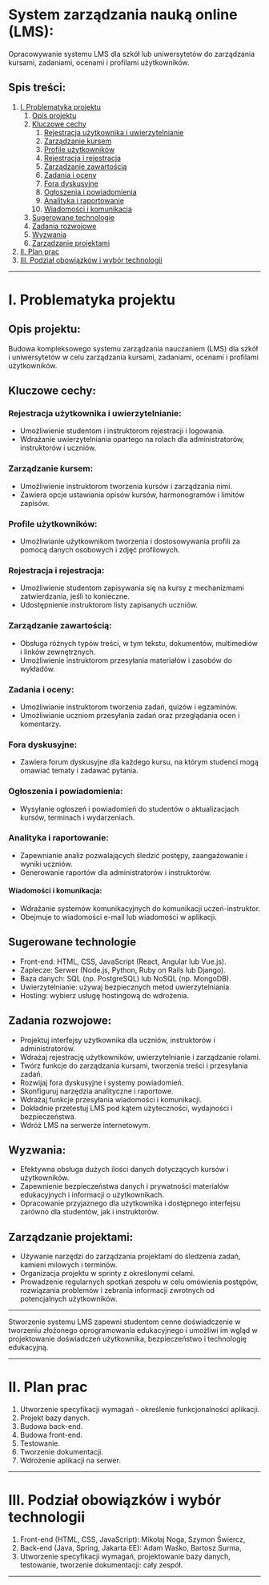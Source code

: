 # System zarządzania nauką online (LMS):

Opracowywanie systemu LMS dla szkół lub uniwersytetów do zarządzania kursami, zadaniami, ocenami i profilami użytkowników.

## Spis treści:

1. [I. Problematyka projektu](#i-problematyka-projektu)
    1. [Opis projektu](#opis-projektu)
    2. [Kluczowe cechy](#kluczowe-cechy)
        1. [Rejestracja użytkownika i uwierzytelnianie](#rejestracja-użytkownika-i-uwierzytelnianie)
        2. [Zarządzanie kursem](#zarządzanie-kursem)
        3. [Profile użytkowników](#profile-użytkowników)
        4. [Rejestracja i rejestracja](#rejestracja-i-rejestracja)
        5. [Zarządzanie zawartością](#zarządzanie-zawartością)
        6. [Zadania i oceny](#zadania-i-oceny)
        7. [Fora dyskusyjne](#fora-dyskusyjne)
        8. [Ogłoszenia i powiadomienia](#ogłoszenia-i-powiadomienia)
        9. [Analityka i raportowanie](#analityka-i-raportowanie)
        10. [Wiadomości i komunikacja](#wiadomości-i-komunikacja)
    3. [Sugerowane technologie](#sugerowane-technologie)
    4. [Zadania rozwojowe](#zadania-rozwojowe)
    5. [Wyzwania](#wyzwania)
    6. [Zarządzanie projektami](#zarządzanie-projektami)
2. [II. Plan prac](#ii-plan-prac)
3. [III. Podział obowiązków i wybór technologii](#iii-Podział-obowiązków-i-wybór-technologii)

---

# I. Problematyka projektu

## Opis projektu: 

Budowa kompleksowego systemu zarządzania nauczaniem (LMS) dla szkół i uniwersytetów w celu zarządzania kursami, zadaniami, ocenami i profilami użytkowników.

## Kluczowe cechy:

### Rejestracja użytkownika i uwierzytelnianie:

- Umożliwienie studentom i instruktorom rejestracji i logowania.
- Wdrażanie uwierzytelniania opartego na rolach dla administratorów, instruktorów i uczniów.

### Zarządzanie kursem:

- Umożliwienie instruktorom tworzenia kursów i zarządzania nimi.
- Zawiera opcje ustawiania opisów kursów, harmonogramów i limitów zapisów.

### Profile użytkowników:
- Umożliwianie użytkownikom tworzenia i dostosowywania profili za pomocą danych osobowych i zdjęć profilowych.

### Rejestracja i rejestracja:
- Umożliwienie studentom zapisywania się na kursy z mechanizmami zatwierdzania, jeśli to konieczne.
- Udostępnienie instruktorom listy zapisanych uczniów.

### Zarządzanie zawartością:
- Obsługa różnych typów treści, w tym tekstu, dokumentów, multimediów i linków zewnętrznych.
- Umożliwienie instruktorom przesyłania materiałów i zasobów do wykładów.

### Zadania i oceny:
- Umożliwianie instruktorom tworzenia zadań, quizów i egzaminów.
- Umożliwianie uczniom przesyłania zadań oraz przeglądania ocen i komentarzy.

### Fora dyskusyjne:
- Zawiera forum dyskusyjne dla każdego kursu, na którym studenci mogą omawiać tematy i zadawać pytania.

### Ogłoszenia i powiadomienia:
- Wysyłanie ogłoszeń i powiadomień do studentów o aktualizacjach kursów, terminach i wydarzeniach.

### Analityka i raportowanie:
- Zapewnianie analiz pozwalających śledzić postępy, zaangażowanie i wyniki uczniów.
- Generowanie raportów dla administratorów i instruktorów.

#### Wiadomości i komunikacja:
- Wdrażanie systemów komunikacyjnych do komunikacji uczeń-instruktor.
- Obejmuje to wiadomości e-mail lub wiadomości w aplikacji.

## Sugerowane technologie

- Front-end: HTML, CSS, JavaScript (React, Angular lub Vue.js).
- Zaplecze: Serwer (Node.js, Python, Ruby on Rails lub Django).
- Baza danych: SQL (np. PostgreSQL) lub NoSQL (np. MongoDB).
- Uwierzytelnianie: używaj bezpiecznych metod uwierzytelniania.
- Hosting: wybierz usługę hostingową do wdrożenia.

## Zadania rozwojowe:

- Projektuj interfejsy użytkownika dla uczniów, instruktorów i administratorów.
- Wdrażaj rejestrację użytkowników, uwierzytelnianie i zarządzanie rolami.
- Twórz funkcje do zarządzania kursami, tworzenia treści i przesyłania zadań.
- Rozwijaj fora dyskusyjne i systemy powiadomień.
- Skonfiguruj narzędzia analityczne i raportowe.
- Wdrażaj funkcje przesyłania wiadomości i komunikacji.
- Dokładnie przetestuj LMS pod kątem użyteczności, wydajności i bezpieczeństwa.
- Wdróż LMS na serwerze internetowym.

## Wyzwania:
- Efektywna obsługa dużych ilości danych dotyczących kursów i użytkowników.
- Zapewnienie bezpieczeństwa danych i prywatności materiałów edukacyjnych i informacji o użytkownikach.
- Opracowanie przyjaznego dla użytkownika i dostępnego interfejsu zarówno dla studentów, jak i instruktorów.

## Zarządzanie projektami:
- Używanie narzędzi do zarządzania projektami do śledzenia zadań, kamieni milowych i terminów.
- Organizacja projektu w sprinty z określonymi celami.
- Prowadzenie regularnych spotkań zespołu w celu omówienia postępów, rozwiązania problemów i zebrania informacji zwrotnych od potencjalnych użytkowników.
---

Stworzenie systemu LMS zapewni studentom cenne doświadczenie w tworzeniu złożonego oprogramowania edukacyjnego i umożliwi im wgląd w projektowanie doświadczeń użytkownika, bezpieczeństwo i technologię edukacyjną.

---
# II. Plan prac

1. Utworzenie specyfikacji wymagań - określenie funkcjonalności aplikacji.
2. Projekt bazy danych.
3. Budowa back-end.
4. Budowa front-end.
5. Testowanie.
6. Tworzenie dokumentacji.
7. Wdrożenie aplikacji na serwer.

---

# III. Podział obowiązków i wybór technologii

1. Front-end (HTML, CSS, JavaScript): Mikołaj Noga, Szymon Świercz,
2. Back-end (Java, Spring, Jakarta EE): Adam Waśko, Bartosz Surma,
3. Utworzenie specyfikacji wymagań, projektowanie bazy danych, testowanie, tworzenie dokumentacji: cały zespół.

---

